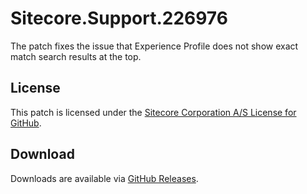 # Sitecore.Support.226976
The patch fixes the issue that Experience Profile does not show exact match search results at the top.

## License  
This patch is licensed under the [Sitecore Corporation A/S License for GitHub](https://github.com/sitecoresupport/Sitecore.Support.226976/blob/master/LICENSE).  

## Download  
Downloads are available via [GitHub Releases](https://github.com/sitecoresupport/Sitecore.Support.226976/releases).  
